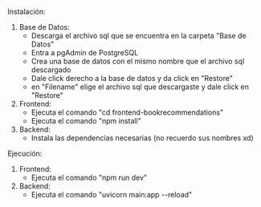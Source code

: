 Instalación:

1. Base de Datos:
   * Descarga el archivo sql que se encuentra en la carpeta "Base de Datos"
   * Entra a pgAdmin de PostgreSQL
   * Crea una base de datos con el mismo nombre que el archivo sql descargado
   * Dale click derecho a la base de datos y da click en "Restore"
   * en "Filename" elige el archivo sql que descargaste y dale click en "Restore"
2. Frontend:
   * Ejecuta el comando "cd frontend-bookrecommendations"
   * Ejecuta el comando "npm install"
3. Backend:
   * Instala las dependencias necesarias (no recuerdo sus nombres xd)

Ejecución:

1. Frontend:
   * Ejecuta el comando "npm run dev"
2. Backend:
   * Ejecuta el comando "uvicorn main:app --reload"
